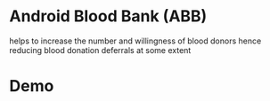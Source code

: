 
# Android Blood Bank (ABB)
 helps to increase the number and willingness of blood donors hence reducing blood donation deferrals at some extent
 
# Demo


